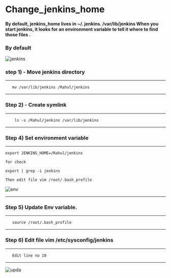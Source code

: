 # Change_jenkins_home 

#### By default, jenkins_home lives in ~/. jenkins. /var/lib/jenkins  When you start jenkins, it looks for an environment variable to tell it where to find those files . 

### By default 

![jenkins](https://user-images.githubusercontent.com/43333447/71321945-254bee80-24e7-11ea-9f68-4afd1e10d077.PNG)

### step 1) - Move jenkins directory 

---
       mv /var/lib/jenkins /Rahul/jenkins 

---

### Step 2) - Create symlink 

---
        ls -s /Rahul/jenkins /var/lib/jenkins

---
### Step 4) Set environment variable 

---
    export JENKINS_HOME=/Rahul/jenkins

    for check 

    export | grep -i jenkins 

    Then edit file vim /root/.bash_profile
    
![env](https://user-images.githubusercontent.com/43333447/71322084-40b7f900-24e9-11ea-9382-07647ca7ae99.PNG)

---
### Step 5) Update Env variable.

---
       source /root/.bash_profile

---       
### Step 6) Edit file vim /etc/sysconfig/jenkins

---
       Edit line no 10 

---

![upda](https://user-images.githubusercontent.com/43333447/71322186-d0aa7280-24ea-11ea-90d5-4cc234d55849.PNG)










